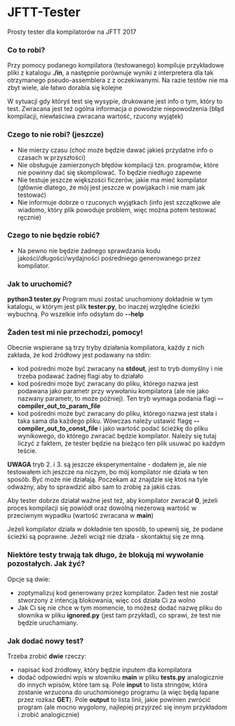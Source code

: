 # JFTT-Tester
Prosty tester dla kompilatorów na JFTT 2017

### Co to robi? ###
Przy pomocy podanego kompilatora (testowanego) kompiluje przykładowe pliki z katalogu **./in**, a następnie porównuje wyniki z interpretera dla tak otrzymanego pseudo-assemblera z z oczekiwanymi. Na razie testów nie ma zbyt wiele, ale łatwo dorabia się kolejne

W sytuacji gdy któryś test się wysypie, drukowane jest info o tym, który to test. Zwracana jest też ogólna informacja o powodzie niepowodzenia (błąd kompilacji, niewłaściwa zwracana wartość, rzucony wyjątek)


### Czego to nie robi? (jeszcze) ###
* Nie mierzy czasu (choć może będzie dawać jakieś przydatne info o czasach w przyszłości)
* Nie obsługuje zamierzonych błędów kompilacji tzn. programów, które nie powinny dać się skompilować. To będzie niedługo zapewne
* Nie testuje jeszcze większości ficzerów, jakie ma mieć kompilator (głównie dlatego, że mój jest jeszcze w powijakach i nie mam jak testować)
* Nie informuje dobrze o rzuconych wyjątkach (info jest szczątkowe ale wiadomo, który plik powoduje problem, więc można potem testować ręcznie)

### Czego to nie będzie robić? ###
* Na pewno nie będzie żadnego sprawdzania kodu jakości/długości/wydajności pośredniego generowanego przez kompilator.


### Jak to uruchomić? ###
**python3 tester.py**
Program musi zostać uruchomiony dokładnie w tym katalogu, w którym jest plik **tester.py**, bo inaczej względne ścieżki wybuchną. Po wszelkie info odsyłam do **--help**

### Żaden test mi nie przechodzi, pomocy! ###
Obecnie wspierane są trzy tryby działania kompilatora, każdy z nich zakłada, że kod źródłowy jest podawany na stdin:
* kod pośredni może być zwracany na **stdout**, jest to tryb domyślny i nie trzeba podawać żadnej flagi aby to działało
* kod pośredni może być zwracany do pliku, którego nazwa jest podawana jako parametr przy wywołaniu kompilatora (ale nie jako nazwany parametr, to może później). Ten tryb wymaga podania flagi **--compiler_out_to_param_file**
* kod pośredni może być zwracany do pliku, którego nazwa jest stała i taka sama dla każdego pliku. Wówczas należy ustawić flagę **--compiler_out_to_const_file** i jako wartość podać ścieżkę do pliku wynikowego, do którego zwracać będzie kompilator. Należy się tutaj liczyć z faktem, że tester będzie na bieżąco ten plik usuwać po każdym teście.

**UWAGA** tryb 2. i 3. są jeszcze eksperymentalne - dodałem je, ale nie testowałem ich jeszcze na niczym, bo mój kompilator nie działa w ten sposób. Być może nie działają. Poczekam aż znajdzie się ktoś na tyle odważny, aby to sprawdzić albo sam to zrobię za jakiś czas.

Aby tester dobrze działał ważne jest też, aby kompilator zwracał **0**, jeżeli proces kompilacji się powiódł oraz dowolną niezerową wartość w przeciwnym wypadku (wartość zwracana w **main**)


Jeżeli kompilator działa w dokładnie ten sposób, to upewnij się, że podane ścieżki są poprawne. Jeżeli wciąż nie działa - skontaktuj się ze mną.


### Niektóre testy trwają tak długo, że blokują mi wywołanie pozostałych. Jak żyć? ###
Opcje są dwie:
* zoptymalizuj kod generowany przez kompilator. Żaden test nie został stworzony z intencją blokowania, więc coś działa Ci za wolno
* Jak Ci się nie chce w tym momencie, to możesz dodać nazwę pliku do słownika w pliku **ignored.py** (jest tam przykład), co sprawi, że test nie będzie uruchamiany.


### Jak dodać nowy test? ###
Trzeba zrobić **dwie** rzeczy:
* napisać kod źródłowy, który będzie inputem dla kompilatora
* dodać odpowiedni wpis w słowniku **main** w pliku **tests.py** analogicznie do innych wpisów, które tam są. Pole **input** to lista stringów, która zostanie wrzucona do uruchomionego programu (a więc będą łapane przez rozkaz **GET**). Pole **output** to lista linii, jakie powinien zwrócić program (ale mocno wygolony, najlepiej przyjrzeć się innym przykładom i zrobić analogicznie)
